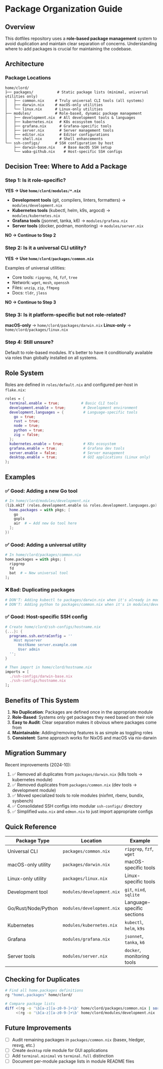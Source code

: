 # Package Organization Guide

## Overview

This dotfiles repository uses a **role-based package management** system to avoid duplication and maintain clear separation of concerns. Understanding where to add packages is crucial for maintaining the codebase.

## Architecture

### Package Locations

```
home/clord/
├── packages/           # Static package lists (minimal, universal utilities only)
│   ├── common.nix     # Truly universal CLI tools (all systems)
│   ├── darwin.nix     # macOS-only utilities
│   └── linux.nix      # Linux-only utilities
├── modules/           # Role-based, dynamic package management
│   ├── development.nix  # All development tools & languages
│   ├── kubernetes.nix   # K8s ecosystem tools
│   ├── grafana.nix      # Grafana-specific tools
│   ├── server.nix       # Server management tools
│   ├── editor.nix       # Editor configurations
│   └── shell.nix        # Shell enhancements
└── ssh-configs/       # SSH configuration by host
    ├── darwin-base.nix    # Base macOS SSH setup
    └── waba-github.nix    # Host-specific SSH configs
```

## Decision Tree: Where to Add a Package

### Step 1: Is it role-specific?

**YES → Use `home/clord/modules/*.nix`**

- **Development tools** (git, compilers, linters, formatters) → `modules/development.nix`
- **Kubernetes tools** (kubectl, helm, k9s, argocd) → `modules/kubernetes.nix`
- **Grafana tools** (jsonnet, tanka, k6) → `modules/grafana.nix`
- **Server tools** (docker, podman, monitoring) → `modules/server.nix`

**NO → Continue to Step 2**

### Step 2: Is it a universal CLI utility?

**YES → Use `home/clord/packages/common.nix`**

Examples of universal utilities:
- Core tools: `ripgrep`, `fd`, `fzf`, `tree`
- Network: `wget`, `mosh`, `openssh`
- Files: `unzip`, `zip`, `ffmpeg`
- Docs: `tldr`, `jless`

**NO → Continue to Step 3**

### Step 3: Is it platform-specific but not role-related?

**macOS-only** → `home/clord/packages/darwin.nix`
**Linux-only** → `home/clord/packages/linux.nix`

### Step 4: Still unsure?

Default to role-based modules. It's better to have it conditionally available via roles than globally installed on all systems.

## Role System

Roles are defined in `roles/default.nix` and configured per-host in `flake.nix`:

```nix
roles = {
  terminal.enable = true;          # Basic CLI tools
  development.enable = true;        # Development environment
  development.languages = {         # Language-specific tools
    go = true;
    rust = true;
    node = true;
    python = true;
    zig = false;
  };
  kubernetes.enable = true;         # K8s ecosystem
  grafana.enable = true;            # Grafana dev tools
  server.enable = false;            # Server management
  desktop.enable = true;            # GUI applications (Linux only)
};
```

## Examples

### ✅ Good: Adding a new Go tool

```nix
# In home/clord/modules/development.nix
(lib.mkIf (roles.development.enable && roles.development.languages.go) {
  home.packages = with pkgs; [
    go
    gopls
    air  # ← Add new Go tool here
  ];
})
```

### ✅ Good: Adding a universal utility

```nix
# In home/clord/packages/common.nix
home.packages = with pkgs; [
  ripgrep
  fd
  bat  # ← New universal tool
];
```

### ❌ Bad: Duplicating packages

```nix
# DON'T: Adding kubectl to packages/darwin.nix when it's already in modules/kubernetes.nix
# DON'T: Adding python to packages/common.nix when it's in modules/development.nix
```

### ✅ Good: Host-specific SSH config

```nix
# Create home/clord/ssh-configs/hostname.nix
{...}: {
  programs.ssh.extraConfig = ''
    Host myserver
      HostName server.example.com
      User admin
  '';
}

# Then import in home/clord/hostname.nix
imports = [
  ./ssh-configs/darwin-base.nix
  ./ssh-configs/hostname.nix
];
```

## Benefits of This System

1. **No Duplication**: Packages are defined once in the appropriate module
2. **Role-Based**: Systems only get packages they need based on their role
3. **Easy to Audit**: Clear separation makes it obvious where packages come from
4. **Maintainable**: Adding/removing features is as simple as toggling roles
5. **Consistent**: Same approach works for NixOS and macOS via nix-darwin

## Migration Summary

Recent improvements (2024-10):

1. ✅ Removed all duplicates from `packages/darwin.nix` (k8s tools → kubernetes module)
2. ✅ Removed duplicates from `packages/common.nix` (dev tools → development module)
3. ✅ Moved specialized tools to role modules (nixfmt, rbenv, bundix, sysbench)
4. ✅ Consolidated SSH configs into modular `ssh-configs/` directory
5. ✅ Simplified `waba.nix` and `edmon.nix` to just import appropriate configs

## Quick Reference

| Package Type | Location | Example |
|-------------|----------|---------|
| Universal CLI | `packages/common.nix` | `ripgrep`, `fzf`, `wget` |
| macOS-only utility | `packages/darwin.nix` | macOS-specific tools |
| Linux-only utility | `packages/linux.nix` | Linux-specific tools |
| Development tool | `modules/development.nix` | `git`, `nixd`, `sqlite` |
| Go/Rust/Node/Python | `modules/development.nix` | Language-specific sections |
| Kubernetes | `modules/kubernetes.nix` | `kubectl`, `helm`, `k9s` |
| Grafana | `modules/grafana.nix` | `jsonnet`, `tanka`, `k6` |
| Server tools | `modules/server.nix` | `docker`, monitoring tools |

## Checking for Duplicates

```bash
# Find all home.packages definitions
rg "home\.packages" home/clord/

# Compare package lists
diff <(rg -o '\b[a-z][a-z0-9-]+\b' home/clord/packages/common.nix | sort -u) \
     <(rg -o '\b[a-z][a-z0-9-]+\b' home/clord/modules/development.nix | sort -u)
```

## Future Improvements

- [ ] Audit remaining packages in `packages/common.nix` (basex, hledger, resvg, etc.)
- [ ] Create `desktop` role module for GUI applications
- [ ] Add `terminal.minimal` vs `terminal.full` distinction
- [ ] Document per-module package lists in module README files
